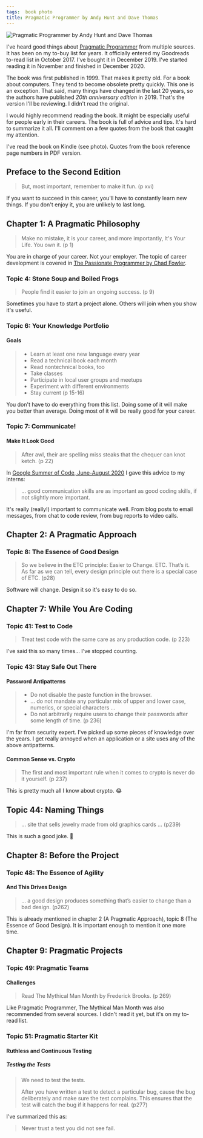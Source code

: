 ```yaml
---
tags:  book photo
title: Pragmatic Programmer by Andy Hunt and Dave Thomas
---
```

![Pragmatic Programmer by Andy Hunt and Dave Thomas](/assets/pragmatic-programmer.jpg)

I've heard good things about [Pragmatic Programmer](https://pragprog.com/titles/tpp20) from multiple sources. It has been on my to-buy list for years. It officially entered my Goodreads to-read list in October 2017. I've bought it in December 2019. I've started reading it in November and finished in December 2020.

The book was first published in 1999. That makes it pretty old. For a book about computers. They tend to become obsolete pretty quickly. This one is an exception. That said, many things have changed in the last 20 years, so the authors have published *20th anniversary edition* in 2019. That's the version I'll be reviewing. I didn't read the original.

I would highly recommend reading the book. It might be especially useful for people early in their careers. The book is full of advice and tips. It's hard to summarize it all. I'll comment on a few quotes from the book that caught my attention.

I've read the book on Kindle (see photo). Quotes from the book reference page numbers in PDF version.

## Preface to the Second Edition

> But, most important, remember to make it fun. (p xvi)

If you want to succeed in this career, you'll have to constantly learn new things. If you don't enjoy it, you are unlikely to last long.

## Chapter 1: A Pragmatic Philosophy

> Make no mistake, it is your career, and more importantly, It's Your Life. You own it. (p 1)

You are in charge of your career. Not your employer. The topic of career development is covered in [The Passionate Programmer by Chad Fowler](/passionate-programmer).

### Topic 4: Stone Soup and Boiled Frogs

> People find it easier to join an ongoing success. (p 9)

Sometimes you have to start a project alone. Others will join when you show it's useful.

### Topic 6: Your Knowledge Portfolio

#### Goals

> - Learn at least one new language every year
> - Read a technical book each month
> - Read nontechnical books, too
> - Take classes
> - Participate in local user groups and meetups
> - Experiment with different environments
> - Stay current (p 15-16)

You don't have to do everything from this list. Doing some of it will make you better than average. Doing most of it will be really good for your career.

### Topic 7: Communicate!

#### Make It Look Good

> After awl, their are spelling miss steaks that the chequer can knot ketch. (p 22)

In [Google Summer of Code, June-August 2020](/gsoc-june-august-2020) I gave this advice to my interns:

> ... good communication skills are as important as good coding skills, if not slightly more important.

It's really (really!) important to communicate well. From blog posts to email messages, from chat to code review, from bug reports to video calls.

## Chapter 2: A Pragmatic Approach

### Topic 8: The Essence of Good Design

> So we believe in the ETC principle: Easier to Change. ETC. That’s it. As far as we can tell, every design principle out there is a special case of ETC. (p28)

Software will change. Design it so it's easy to do so.

## Chapter 7: While You Are Coding

### Topic 41: Test to Code

> Treat test code with the same care as any production code. (p 223)

I've said this so many times... I've stopped counting.

### Topic 43: Stay Safe Out There

#### Password Antipatterns

> - Do not disable the paste function in the browser.
> - ... do not mandate any particular mix of upper and lower case, numerics, or special characters ...
> - Do not arbitrarily require users to change their passwords after some length of time. (p 236)

I'm far from security expert. I've picked up some pieces of knowledge over the years. I get really annoyed when an application or a site uses any of the above antipatterns.

#### Common Sense vs. Crypto

> The first and most important rule when it comes to crypto is never do it yourself. (p 237)

This is pretty much all I know about crypto. 😂

## Topic 44: Naming Things

> ... site that sells jewelry made from old graphics cards ... (p239)

This is such a good joke. 👏

## Chapter 8: Before the Project

### Topic 48: The Essence of Agility

#### And This Drives Design

> ... a good design produces something that’s easier to change than a bad design. (p262)

This is already mentioned in chapter 2 (A Pragmatic Approach), topic 8 (The Essence of Good Design). It is important enough to mention it one more time.

## Chapter 9: Pragmatic Projects

### Topic 49: Pragmatic Teams

#### Challenges

> Read The Mythical Man Month by Frederick Brooks. (p 269)

Like Pragmatic Programmer, The Mythical Man Month was also recommended from several sources. I didn't read it yet, but it's on my to-read list.

### Topic 51: Pragmatic Starter Kit

#### Ruthless and Continuous Testing

##### Testing the Tests

> We need to test the tests.
>
> After you have written a test to detect a particular bug, cause the bug deliberately and make sure the test complains. This ensures that the test will catch the bug if it happens for real. (p277)

I've summarized this as:

> Never trust a test you did not see fail.
